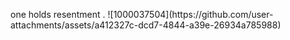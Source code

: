 <p align"center">
 one holds resentment . ![1000037504](https://github.com/user-attachments/assets/a412327c-dcd7-4844-a39e-26934a785988)
